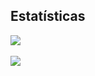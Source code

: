 ## Estatísticas

<a href="">
<img align="center" src="https://github-readme-stats.vercel.app/api?username=DeltaABotForDiscord&count_private=true&show_icons=true&theme=dark"><br>
<br>
</a>
<a href="">
<img align="center" src="https://github-readme-stats.vercel.app/api/top-langs/?username=DeltaABotForDiscord&layout=compact&heigt=&theme=dark">
</a>
